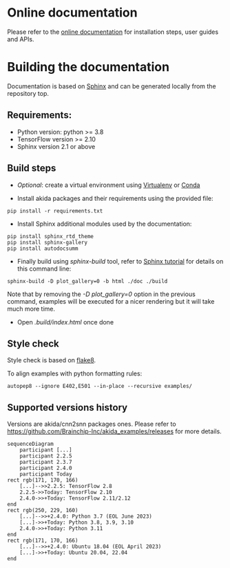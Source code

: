 # Online documentation
Please refer to the [online documentation](https://doc.brainchipinc.com/) for
installation steps, user guides and APIs.

# Building the documentation
Documentation is based on [Sphinx](https://www.sphinx-doc.org/en/master/) and
can be generated locally from the repository top.

## Requirements:
* Python version: python >= 3.8
* TensorFlow version >= 2.10
* Sphinx version 2.1 or above

## Build steps
* *Optional*: create a virtual environment using
[Virtualenv](https://virtualenv.pypa.io/en/latest/) or
[Conda](https://docs.conda.io/en/latest/)

* Install akida packages and their requirements using the provided file:
~~~~
pip install -r requirements.txt
~~~~

* Install Sphinx additional modules used by the documentation:
~~~~
pip install sphinx_rtd_theme
pip install sphinx-gallery
pip install autodocsumm
~~~~

* Finally build using *sphinx-build* tool, refer to
[Sphinx tutorial](https://matplotlib.org/sampledoc/) for details on this command
line:
~~~~
sphinx-build -D plot_gallery=0 -b html ./doc ./build
~~~~

Note that by removing the *-D plot_gallery=0* option in the previous command,
examples will be executed for a nicer rendering but it will take much more time.

* Open *.build/index.html* once done

## Style check

Style check is based on [flake8](https://flake8.pycqa.org/en/latest/).

To align examples with python formatting rules:

```
autopep8 --ignore E402,E501 --in-place --recursive examples/
```

## Supported versions history
Versions are akida/cnn2snn packages ones. Please refer to https://github.com/Brainchip-Inc/akida_examples/releases for more details.

```mermaid
sequenceDiagram
    participant [...]
    participant 2.2.5
    participant 2.3.7
    participant 2.4.0
    participant Today
rect rgb(171, 170, 166)
    [...]-->>2.2.5: TensorFlow 2.8
    2.2.5->>Today: TensorFlow 2.10
    2.4.0->>+Today: TensorFlow 2.11/2.12
end
rect rgb(250, 229, 160)
    [...]-->>+2.4.0: Python 3.7 (EOL June 2023)
    [...]->>+Today: Python 3.8, 3.9, 3.10
    2.4.0->>+Today: Python 3.11
end
rect rgb(171, 170, 166)
    [...]-->>+2.4.0: Ubuntu 18.04 (EOL April 2023)
    [...]->>+Today: Ubuntu 20.04, 22.04
end
```

